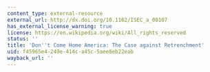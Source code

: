 ```yaml
---
content_type: external-resource
external_url: http://dx.doi.org/10.1162/ISEC_a_00107
has_external_license_warning: true
license: https://en.wikipedia.org/wiki/All_rights_reserved
status: ''
title: 'Don''t Come Home America: The Case against Retrenchment'
uid: f45965e4-249e-414c-a45c-5aee8eb22eab
wayback_url: ''
---
```

